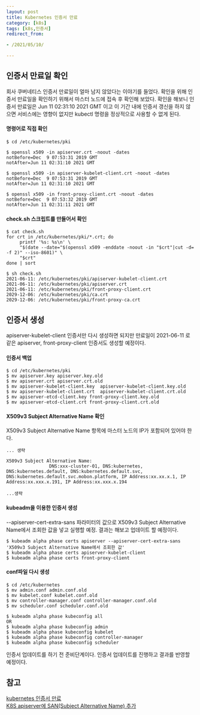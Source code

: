 ```yaml
---
layout: post 
title: Kubernetes 인증서 만료
category: [k8s]
tags: [k8s,인증서]
redirect_from:

- /2021/05/10/

---
```


## 인증서 만료일 확인
회사 쿠버네티스 인증서 만료일이 얼마 남지 않았다는 이야기를 들었다. 확인을 위해 인증서 만료일을 확인하기 위해서 마스터 노드에 접속 후 확인해 보았다. 확인을 해보니 인증서 만료일은 Jun 11 02:31:10 2021 GMT 이고 이 기간 내에 인증서 갱신을 하지 않으면 서비스에는 영향이 없지만 kubectl 명령을 정상적으로 사용할 수 없게 된다.      
  
#### 명령어로 직접 확인
```shell  
$ cd /etc/kubernetes/pki

$ openssl x509 -in apiserver.crt -noout -dates
notBefore=Dec  9 07:53:31 2019 GMT
notAfter=Jun 11 02:31:10 2021 GMT

$ openssl x509 -in apiserver-kubelet-client.crt -noout -dates
notBefore=Dec  9 07:53:31 2019 GMT
notAfter=Jun 11 02:31:10 2021 GMT

$ openssl x509 -in front-proxy-client.crt -noout -dates
notBefore=Dec  9 07:53:32 2019 GMT
notAfter=Jun 11 02:31:11 2021 GMT
```
  
#### check.sh 스크립트를 만들어서 확인
```shell  
$ cat check.sh 
for crt in /etc/kubernetes/pki/*.crt; do
     printf '%s: %s\n' \
     "$(date --date="$(openssl x509 -enddate -noout -in "$crt"|cut -d= -f 2)" --iso-8601)" \
     "$crt"
done | sort

$ sh check.sh
2021-06-11: /etc/kubernetes/pki/apiserver-kubelet-client.crt
2021-06-11: /etc/kubernetes/pki/apiserver.crt
2021-06-11: /etc/kubernetes/pki/front-proxy-client.crt
2029-12-06: /etc/kubernetes/pki/ca.crt
2029-12-06: /etc/kubernetes/pki/front-proxy-ca.crt
```  

## 인증서 생성
apiserver-kubelet-client 인증서만 다시 생성하면 되지만 만료일이 2021-06-11 로 같은 apiserver, front-proxy-client 인증서도 생성할 예정이다.  
#### 인증서 백업
```shell  
$ cd /etc/kubernetes/pki
$ mv apiserver.key apiserver.key.old
$ mv apiserver.crt apiserver.crt.old
$ mv apiserver-kubelet-client.key  apiserver-kubelet-client.key.old
$ mv apiserver-kubelet-client.crt  apiserver-kubelet-client.crt.old
$ mv apiserver-etcd-client.key front-proxy-client.key.old
$ mv apiserver-etcd-client.crt front-proxy-client.crt.old
```  
#### X509v3 Subject Alternative Name 확인  
X509v3 Subject Alternative Name 항목에 마스터 노드의 IP가 포함되어 있어야 한다.
```shell  
... 생략

X509v3 Subject Alternative Name: 
                DNS:xxx-cluster-01, DNS:kubernetes, DNS:kubernetes.default, DNS:kubernetes.default.svc, DNS:kubernetes.default.svc.mobon.platform, IP Address:xx.xx.x.1, IP Address:xx.xxx.x.191, IP Address:xx.xxx.x.194
                
...생략
```
#### kubeadm을 이용한 인증서 생성
--apiserver-cert-extra-sans 파라미터의 값으로 X509v3 Subject Alternative Name에서 조회한 값을 넣고 실행할 예정. 결과는 해보고 업데이트 할 예정이다.
```shell  
$ kubeadm alpha phase certs apiserver --apiserver-cert-extra-sans 'X509v3 Subject Alternative Name에서 조회한 값'
$ kubeadm alpha phase certs apiserver-kubelet-client
$ kubeadm alpha phase certs front-proxy-client
```   

#### conf파일 다시 생성
```shell  
$ cd /etc/kubernetes
$ mv admin.conf admin.conf.old
$ mv kubelet.conf kubelet.conf.old
$ mv controller-manager.conf controller-manager.conf.old
$ mv scheduler.conf scheduler.conf.old

$ kubeadm alpha phase kubeconfig all
OR
$ kubeadm alpha phase kubeconfig admin
$ kubeadm alpha phase kubeconfig kubelet
$ kubeadm alpha phase kubeconfig controller-manager
$ kubeadm alpha phase kubeconfig scheduler
```  
인증서 업데이트를 하기 전 준비단계이다. 인증서 업데이트를 진행하고 결과를 반영할 예정이다.  

## 참고  
[kubernetes 인증서 만료](https://kangwoo.github.io/devops/kubernetes/apiserver-kubelet-client-certs-expired/)  
[K8S apiserver에 SAN(Subject Alternative Name) 추가](https://blusky10.tistory.com/498)  

